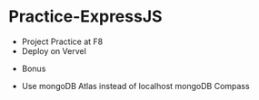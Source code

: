 # Practice-ExpressJS
- Project Practice at F8
- Deploy on Vervel
* Bonus
- Use mongoDB Atlas instead of localhost mongoDB Compass
